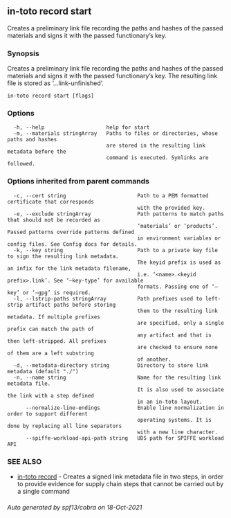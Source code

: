 ## in-toto record start

Creates a preliminary link file recording the paths and hashes of the
passed materials and signs it with the passed functionary’s key.

### Synopsis

Creates a preliminary link file recording the paths and hashes of the
passed materials and signs it with the passed functionary’s key.
The resulting link file is stored as ‘.<name>.<keyid prefix>.link-unfinished’.

```
in-toto record start [flags]
```

### Options

```
  -h, --help                    help for start
  -m, --materials stringArray   Paths to files or directories, whose paths and hashes
                                are stored in the resulting link metadata before the
                                command is executed. Symlinks are followed.
```

### Options inherited from parent commands

```
  -c, --cert string                       Path to a PEM formatted certificate that corresponds
                                          with the provided key.
  -e, --exclude stringArray               Path patterns to match paths that should not be recorded as 
                                          ‘materials’ or ‘products’. Passed patterns override patterns defined
                                          in environment variables or config files. See Config docs for details.
  -k, --key string                        Path to a private key file to sign the resulting link metadata.
                                          The keyid prefix is used as an infix for the link metadata filename,
                                          i.e. ‘<name>.<keyid prefix>.link’. See ‘–key-type’ for available
                                          formats. Passing one of ‘–key’ or ‘–gpg’ is required.
  -l, --lstrip-paths stringArray          Path prefixes used to left-strip artifact paths before storing
                                          them to the resulting link metadata. If multiple prefixes
                                          are specified, only a single prefix can match the path of
                                          any artifact and that is then left-stripped. All prefixes
                                          are checked to ensure none of them are a left substring
                                          of another.
  -d, --metadata-directory string         Directory to store link metadata (default "./")
  -n, --name string                       Name for the resulting link metadata file.
                                          It is also used to associate the link with a step defined
                                          in an in-toto layout.
      --normalize-line-endings            Enable line normalization in order to support different
                                          operating systems. It is done by replacing all line separators
                                          with a new line character.
      --spiffe-workload-api-path string   UDS path for SPIFFE workload API
```

### SEE ALSO

* [in-toto record](in-toto_record.md)	 - Creates a signed link metadata file in two steps, in order to provide
              evidence for supply chain steps that cannot be carried out by a single command

###### Auto generated by spf13/cobra on 18-Oct-2021

